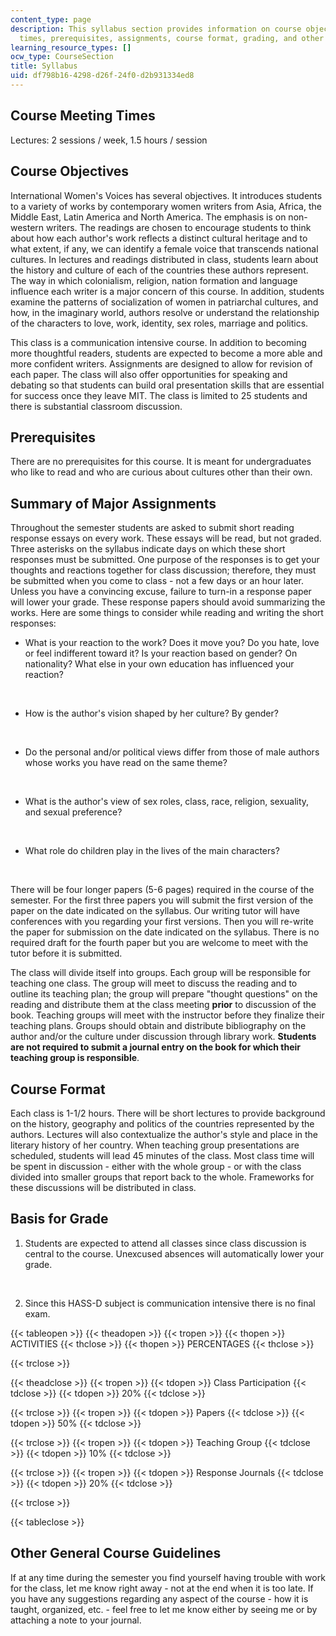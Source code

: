 ```yaml
---
content_type: page
description: This syllabus section provides information on course objectives, meeting
  times, prerequisites, assignments, course format, grading, and other course guidelines.
learning_resource_types: []
ocw_type: CourseSection
title: Syllabus
uid: df798b16-4298-d26f-24f0-d2b931334ed8
---
```


Course Meeting Times
--------------------

Lectures: 2 sessions / week, 1.5 hours / session

Course Objectives
-----------------

International Women's Voices has several objectives. It introduces students to a variety of works by contemporary women writers from Asia, Africa, the Middle East, Latin America and North America. The emphasis is on non-western writers. The readings are chosen to encourage students to think about how each author's work reflects a distinct cultural heritage and to what extent, if any, we can identify a female voice that transcends national cultures. In lectures and readings distributed in class, students learn about the history and culture of each of the countries these authors represent. The way in which colonialism, religion, nation formation and language influence each writer is a major concern of this course. In addition, students examine the patterns of socialization of women in patriarchal cultures, and how, in the imaginary world, authors resolve or understand the relationship of the characters to love, work, identity, sex roles, marriage and politics.

This class is a communication intensive course. In addition to becoming more thoughtful readers, students are expected to become a more able and more confident writers. Assignments are designed to allow for revision of each paper. The class will also offer opportunities for speaking and debating so that students can build oral presentation skills that are essential for success once they leave MIT. The class is limited to 25 students and there is substantial classroom discussion.

Prerequisites
-------------

There are no prerequisites for this course. It is meant for undergraduates who like to read and who are curious about cultures other than their own.

Summary of Major Assignments
----------------------------

Throughout the semester students are asked to submit short reading response essays on every work. These essays will be read, but not graded. Three asterisks on the syllabus indicate days on which these short responses must be submitted. One purpose of the responses is to get your thoughts and reactions together for class discussion; therefore, they must be submitted when you come to class - not a few days or an hour later. Unless you have a convincing excuse, failure to turn-in a response paper will lower your grade. These response papers should avoid summarizing the works. Here are some things to consider while reading and writing the short responses:

*   What is your reaction to the work? Does it move you? Do you hate, love or feel indifferent toward it? Is your reaction based on gender? On nationality? What else in your own education has influenced your reaction?  
      
     
*   How is the author's vision shaped by her culture? By gender?  
      
     
*   Do the personal and/or political views differ from those of male authors whose works you have read on the same theme?  
      
     
*   What is the author's view of sex roles, class, race, religion, sexuality, and sexual preference?  
      
     
*   What role do children play in the lives of the main characters?  
      
     

There will be four longer papers (5-6 pages) required in the course of the semester. For the first three papers you will submit the first version of the paper on the date indicated on the syllabus. Our writing tutor will have conferences with you regarding your first versions. Then you will re-write the paper for submission on the date indicated on the syllabus. There is no required draft for the fourth paper but you are welcome to meet with the tutor before it is submitted.

The class will divide itself into groups. Each group will be responsible for teaching one class. The group will meet to discuss the reading and to outline its teaching plan; the group will prepare "thought questions" on the reading and distribute them at the class meeting **prior** to discussion of the book. Teaching groups will meet with the instructor before they finalize their teaching plans. Groups should obtain and distribute bibliography on the author and/or the culture under discussion through library work. **Students are not required to submit a journal entry on the book for which their teaching group is responsible**.

Course Format
-------------

Each class is 1-1/2 hours. There will be short lectures to provide background on the history, geography and politics of the countries represented by the authors. Lectures will also contextualize the author's style and place in the literary history of her country. When teaching group presentations are scheduled, students will lead 45 minutes of the class. Most class time will be spent in discussion - either with the whole group - or with the class divided into smaller groups that report back to the whole. Frameworks for these discussions will be distributed in class.

Basis for Grade
---------------

1.  Students are expected to attend all classes since class discussion is central to the course. Unexcused absences will automatically lower your grade.  
      
     
2.  Since this HASS-D subject is communication intensive there is no final exam.

{{< tableopen >}}
{{< theadopen >}}
{{< tropen >}}
{{< thopen >}}
ACTIVITIES
{{< thclose >}}
{{< thopen >}}
PERCENTAGES
{{< thclose >}}

{{< trclose >}}

{{< theadclose >}}
{{< tropen >}}
{{< tdopen >}}
Class Participation
{{< tdclose >}}
{{< tdopen >}}
20%
{{< tdclose >}}

{{< trclose >}}
{{< tropen >}}
{{< tdopen >}}
Papers
{{< tdclose >}}
{{< tdopen >}}
50%
{{< tdclose >}}

{{< trclose >}}
{{< tropen >}}
{{< tdopen >}}
Teaching Group
{{< tdclose >}}
{{< tdopen >}}
10%
{{< tdclose >}}

{{< trclose >}}
{{< tropen >}}
{{< tdopen >}}
Response Journals
{{< tdclose >}}
{{< tdopen >}}
20%
{{< tdclose >}}

{{< trclose >}}

{{< tableclose >}}

Other General Course Guidelines
-------------------------------

If at any time during the semester you find yourself having trouble with work for the class, let me know right away - not at the end when it is too late. If you have any suggestions regarding any aspect of the course - how it is taught, organized, etc. - feel free to let me know either by seeing me or by attaching a note to your journal.